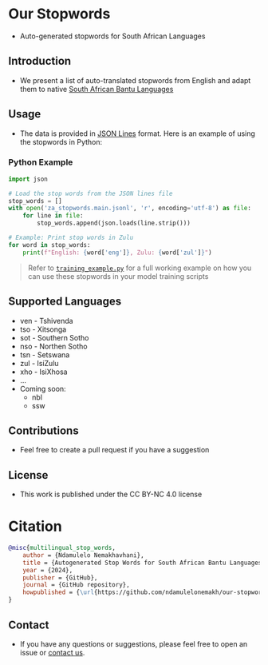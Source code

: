 # Our Stopwords

* Auto-generated stopwords for South African Languages


## Introduction

* We present a list of auto-translated stopwords from English and adapt them to native [South African Bantu Languages](https://pubs.cs.uct.ac.za/id/eprint/1334/1/icadl_2019_banturecognition.pdf)

  
## Usage

- The data is provided in [JSON Lines](https://jsonlines.org/) format. Here is an example of using the stopwords in Python:

### Python Example

```python
import json

# Load the stop words from the JSON lines file
stop_words = []
with open('za_stopwords.main.jsonl', 'r', encoding='utf-8') as file:
    for line in file:
        stop_words.append(json.loads(line.strip()))

# Example: Print stop words in Zulu
for word in stop_words:
    print(f"English: {word['eng']}, Zulu: {word['zul']}")

```

> Refer to [`training_example.py`](./training_example.py) for a full working example on how you can use these stopwords in your model training scripts



## Supported Languages

* ven - Tshivenda
* tso - Xitsonga
* sot - Southern Sotho
* nso - Northen Sotho
* tsn - Setswana
* zul - IsiZulu
* xho - IsiXhosa
* ...
* Coming soon:
  * nbl
  * ssw


## Contributions

* Feel free to create a pull request if you have a suggestion


## License

* This work is published under the CC BY-NC 4.0  license

# Citation

```bibtex
@misc{multilingual_stop_words,
    author = {Ndamulelo Nemakhavhani},
    title = {Autogenerated Stop Words for South African Bantu Languages},
    year = {2024},
    publisher = {GitHub},
    journal = {GitHub repository},
    howpublished = {\url{https://github.com/ndamulelonemakh/our-stopwords}}
}
```



## Contact

* If you have any questions or suggestions, please feel free to open an issue or [contact us](endeesa@yahoo.com).
  
